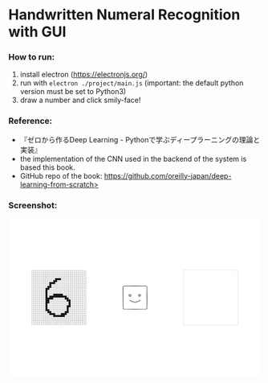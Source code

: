 # Handwritten Numeral Recognition with GUI

### How to run:
1. install electron (https://electronjs.org/)
2. run with ``electron ./project/main.js``
(important: the default python version must be set to Python3)
3. draw a number and click smily-face!

### Reference:
- 『ゼロから作るDeep Learning - Pythonで学ぶディープラーニングの理論と実装』
 - the implementation of the CNN used in the backend of the system is based this book.
 - GitHub repo of the book: https://github.com/oreilly-japan/deep-learning-from-scratch>

### Screenshot:
![alt text](https://github.com/takafumihoriuchi/HandwrittenNumeralRecognition/blob/master/project/screenshot.png)
